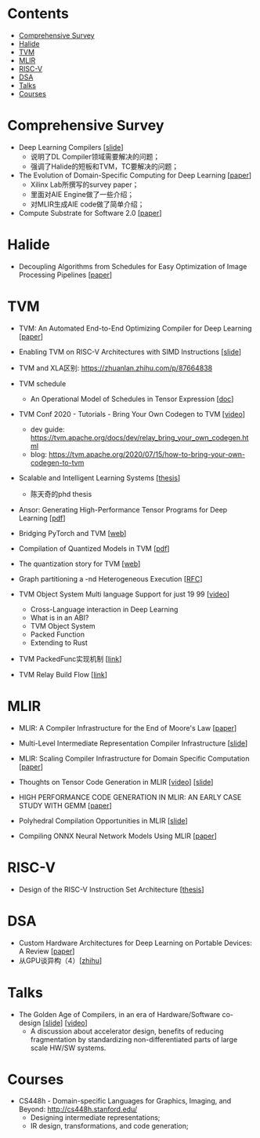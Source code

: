 
# Contents
- [Comprehensive Survey](#comprehensive-survey)
- [Halide](#halide)
- [TVM](#tvm)
- [MLIR](#mlir)
- [RISC-V](#risc-v)
- [DSA](#dsa)
- [Talks](#talks)
- [Courses](#courses)

# Comprehensive Survey

- Deep Learning Compilers [[slide](https://ucbrise.github.io/cs294-ai-sys-sp19/assets/lectures/lec12/dl-compilers.pdf)]
  - 说明了DL Compiler领域需要解决的问题；
  - 强调了Halide的短板和TVM，TC要解决的问题；
- The Evolution of Domain-Specific Computing for Deep Learning [[paper](https://ieeexplore.ieee.org/abstract/document/9439420/)]
  - Xilinx Lab所撰写的survey paper；
  - 里面对AIE Engine做了一些介绍；
  - 对MLIR生成AIE code做了简单介绍；
- Compute Substrate for Software 2.0 [[paper](https://ieeexplore.ieee.org/stamp/stamp.jsp?arnumber=9373921)]



# Halide

- Decoupling Algorithms from Schedules for Easy Optimization of Image Processing Pipelines [[paper](https://people.csail.mit.edu/jrk/halide12/halide12.pdf)] 



# TVM

- TVM: An Automated End-to-End Optimizing Compiler for Deep Learning [[paper](https://homes.cs.washington.edu/~arvind/papers/tvm.pdf)]

  

- Enabling TVM on RISC-V Architectures with SIMD Instructions [[slide](https://riscv.org/wp-content/uploads/2019/03/16.45-Enabling-TVM-on-RISC-V-Architectures-with-SIMD-Instructions-v2.pdf)]



- TVM and XLA区别: https://zhuanlan.zhihu.com/p/87664838

  

- TVM schedule

  - An Operational Model of Schedules in  Tensor Expression [[doc](https://docs.google.com/document/d/1nmz00_n4Ju-SpYN0QFl3abTHTlR_P0dRyo5zsWC0Q1k/edit)]



- TVM Conf 2020 - Tutorials - Bring Your Own Codegen to TVM [[video](https://www.youtube.com/watch?v=DD8GdZ_OKco)]
  - dev guide: https://tvm.apache.org/docs/dev/relay_bring_your_own_codegen.html
  - blog: https://tvm.apache.org/2020/07/15/how-to-bring-your-own-codegen-to-tvm



- Scalable and Intelligent Learning Systems [[thesis](https://digital.lib.washington.edu/researchworks/handle/1773/44766)]

  - 陈天奇的phd thesis

    

- Ansor: Generating High-Performance Tensor Programs for Deep Learning [[pdf](https://arxiv.org/pdf/2006.06762.pdf)]



- Bridging PyTorch and TVM [[web](https://tvm.apache.org/2020/07/14/bert-pytorch-tvm)]

  

- Compilation of Quantized Models in TVM [[pdf](http://lenlrx.cn/wp-content/uploads/2019/11/Nov8_TVM_meetup_Quantization.pdf)]



- The quantization story for TVM [[web](https://discuss.tvm.apache.org/t/quantization-story/3920)]

  

- Graph partitioning a -nd Heterogeneous Execution [[RFC](https://discuss.tvm.apache.org/t/graph-partitioning-and-heterogeneous-execution/504)]

  

- TVM Object System Multi language Support for just 19 99 [[video](https://www.youtube.com/watch?v=-TM_EPih4Co)]

  - Cross-Language interaction in Deep Learning
  - What is in an ABI?
  - TVM Object System
  - Packed Function
  - Extending to Rust

  

- TVM PackedFunc实现机制 [[link](https://hjchen2.github.io/2020/01/10/TVM-PackedFunc%E5%AE%9E%E7%8E%B0%E6%9C%BA%E5%88%B6/)]

  

- TVM Relay Build Flow [[link](https://zhuanlan.zhihu.com/p/257150960)]



# MLIR

- MLIR: A Compiler Infrastructure for the End of Moore's Law [[paper](https://arxiv.org/abs/2002.11054)]

- Multi-Level Intermediate Representation Compiler Infrastructure [[slide](https://docs.google.com/presentation/d/11-VjSNNNJoRhPlLxFgvtb909it1WNdxTnQFipryfAPU/edit#slide=id.g7d334b12e5_0_4)]

- MLIR: Scaling Compiler Infrastructure for Domain Specific Computation [[paper](https://research.google/pubs/pub49988/)]

  

- Thoughts on Tensor Code Generation in MLIR [[video](https://drive.google.com/file/d/1PKY5yVEL0Dl5UHaok4NgpxnbwXbi5pxS/view)] [[slide](https://docs.google.com/presentation/d/1M44If0Lw2lnrlyE_xNU1WOmXWxLo9FibMwdUbrAhOhU/edit#slide=id.g5fd22bdf8c_0_0)]



- HIGH PERFORMANCE CODE GENERATION IN MLIR: AN EARLY CASE STUDY WITH GEMM [[paper](https://arxiv.org/pdf/2003.00532.pdf)]

- Polyhedral Compilation Opportunities in MLIR [[slide](http://impact.gforge.inria.fr/impact2020/slides/IMPACT_2020_keynote.pdf)]



- Compiling ONNX Neural Network Models Using MLIR [[paper](https://arxiv.org/pdf/2008.08272.pdf)]



# RISC-V

- Design of the RISC-V Instruction Set Architecture [[thesis](https://digitalassets.lib.berkeley.edu/etd/ucb/text/Waterman_berkeley_0028E_15908.pdf)]



# DSA

- Custom Hardware Architectures for Deep Learning on Portable Devices: A Review [[paper](https://ieeexplore.ieee.org/abstract/document/9447019)]
- 从GPU谈异构（4）[[zhihu](https://zhuanlan.zhihu.com/p/376409878)]



# Talks

- The Golden Age of Compilers, in an era of Hardware/Software co-design [[slide](https://docs.google.com/presentation/d/1ZMtzT6nmfvNOlIaHRzdaXpFeaAklcT7DvfGjhgpzcxk/edit#slide=id.p)] [[video](https://drive.google.com/file/d/1eIxFZZLOM7a3LYL1QaKhflKl0jRLPp-V/view)]
  - A discussion about accelerator design, benefits of reducing fragmentation by standardizing non-differentiated parts of large scale HW/SW systems.



# Courses

- CS448h - Domain-specific Languages for Graphics, Imaging, and Beyond: http://cs448h.stanford.edu/
  - Designing intermediate representations;
  - IR design, transformations, and code generation;

